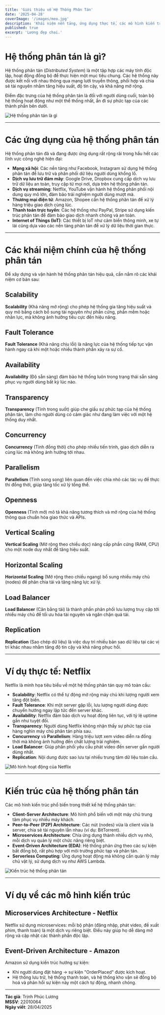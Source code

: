 ```yaml
---
title: 'Giới thiệu về Hệ Thống Phân Tán'
date: '2025-04-28'
coverImage: '/images/meo.jpg'
description: 'Khái niệm nền tảng, ứng dụng thực tế, các mô hình kiến trúc và các thuật ngữ cơ bản trong hệ thống phân tán.'
published: true
excerpt: 'Lương đẹp chai.'
---
```


# Hệ thống phân tán là gì?

Hệ thống phân tán (_Distributed System_) là một tập hợp các máy tính độc lập, hoạt động đồng bộ để thực hiện một mục tiêu chung. Các hệ thống này được kết nối với nhau thông qua mạng lưới truyền thông, phối hợp và chia sẻ tài nguyên nhằm tăng hiệu suất, độ tin cậy, và khả năng mở rộng.

Điểm đặc trưng của hệ thống phân tán là đối với người dùng cuối, toàn bộ hệ thống hoạt động như một thể thống nhất, ẩn đi sự phức tạp của các thành phần bên dưới.

![Hệ thống phân tán là gì](/images/hinh1.jpg)

---

# Các ứng dụng của hệ thống phân tán

Hệ thống phân tán đã và đang được ứng dụng rất rộng rãi trong hầu hết các lĩnh vực công nghệ hiện đại:

- **Mạng xã hội**: Các nền tảng như Facebook, Instagram sử dụng hệ thống phân tán để lưu trữ và phân phối dữ liệu người dùng khổng lồ.
- **Dịch vụ lưu trữ đám mây**: Google Drive, Dropbox cung cấp dịch vụ lưu trữ dữ liệu an toàn, truy cập từ mọi nơi, dựa trên hệ thống phân tán.
- **Dịch vụ streaming**: Netflix, YouTube vận hành hệ thống phân phối nội dung quy mô lớn, đảm bảo trải nghiệm người dùng mượt mà.
- **Thương mại điện tử**: Amazon, Shopee cần hệ thống phân tán để xử lý hàng triệu giao dịch cùng lúc.
- **Thanh toán trực tuyến**: Các hệ thống như PayPal, Stripe sử dụng kiến trúc phân tán để đảm bảo giao dịch nhanh chóng và an toàn.
- **Internet of Things (IoT)**: Các thiết bị IoT như cảm biến thông minh, xe tự lái cũng dựa vào các nền tảng phân tán để xử lý dữ liệu thời gian thực.

---

# Các khái niệm chính của hệ thống phân tán

Để xây dựng và vận hành hệ thống phân tán hiệu quả, cần nắm rõ các khái niệm cơ bản sau:

## Scalability

**Scalability** (Khả năng mở rộng) cho phép hệ thống gia tăng hiệu suất và quy mô bằng cách bổ sung tài nguyên như phần cứng, phần mềm hoặc nhân lực, mà không ảnh hưởng tiêu cực đến hiệu năng.

## Fault Tolerance

**Fault Tolerance** (Khả năng chịu lỗi) là năng lực của hệ thống tiếp tục vận hành ngay cả khi một hoặc nhiều thành phần xảy ra sự cố.

## Availability

**Availability** (Độ sẵn sàng) đảm bảo hệ thống luôn trong trạng thái sẵn sàng phục vụ người dùng bất kỳ lúc nào.

## Transparency

**Transparency** (Tính trong suốt) giúp che giấu sự phức tạp của hệ thống phân tán, làm cho người dùng có cảm giác như đang làm việc với một hệ thống duy nhất.

## Concurrency

**Concurrency** (Tính đồng thời) cho phép nhiều tiến trình, giao dịch diễn ra cùng lúc mà không ảnh hưởng tới nhau.

## Parallelism

**Parallelism** (Tính song song) liên quan đến việc chia nhỏ các tác vụ để thực thi đồng thời, giúp tăng tốc xử lý tổng thể.

## Openness

**Openness** (Tính mở) mô tả khả năng tương thích và mở rộng của hệ thống thông qua chuẩn hóa giao thức và APIs.

## Vertical Scaling

**Vertical Scaling** (Mở rộng theo chiều dọc) nâng cấp phần cứng (RAM, CPU) cho một node duy nhất để tăng hiệu suất.

## Horizontal Scaling

**Horizontal Scaling** (Mở rộng theo chiều ngang) bổ sung nhiều máy chủ (nodes) để phân chia tải và tăng năng lực xử lý.

## Load Balancer

**Load Balancer** (Cân bằng tải) là thành phần phân phối lưu lượng truy cập tới nhiều máy chủ để tối ưu hóa tài nguyên và ngăn chặn quá tải.

## Replication

**Replication** (Sao chép dữ liệu) là việc duy trì nhiều bản sao dữ liệu tại các vị trí khác nhau nhằm tăng độ tin cậy và khả năng phục hồi.

---

# Ví dụ thực tế: Netflix

Netflix là minh họa tiêu biểu về một hệ thống phân tán quy mô toàn cầu:

- **Scalability**: Netflix có thể tự động mở rộng máy chủ khi lượng người xem tăng đột biến.
- **Fault Tolerance**: Khi một server gặp lỗi, lưu lượng người dùng được chuyển hướng ngay lập tức đến server khác.
- **Availability**: Netflix đảm bảo dịch vụ hoạt động liên tục, với tỷ lệ uptime gần như tuyệt đối.
- **Transparency**: Người dùng Netflix không nhận thấy sự phức tạp của hàng nghìn máy chủ phân tán phía sau.
- **Concurrency** và **Parallelism**: Hàng triệu lượt xem video diễn ra đồng thời mà không ảnh hưởng đến chất lượng trải nghiệm.
- **Load Balancer**: Giúp phân phối yêu cầu phát video đến server gần người dùng nhất.
- **Replication**: Nội dung được sao lưu tại nhiều trung tâm dữ liệu toàn cầu.

![Mô hình hoạt động của Netflix](/images/hinh2.webp)

---

# Kiến trúc của hệ thống phân tán

Các mô hình kiến trúc phổ biến trong thiết kế hệ thống phân tán:

- **Client-Server Architecture**: Mô hình phổ biến với một máy chủ trung tâm phục vụ nhiều máy khách.
- **Peer-to-Peer (P2P) Architecture**: Các nút (nodes) vừa là client vừa là server, chia sẻ tài nguyên lẫn nhau (ví dụ: BitTorrent).
- **Microservices Architecture**: Chia ứng dụng thành nhiều dịch vụ nhỏ, mỗi dịch vụ quản lý một chức năng riêng biệt.
- **Event-Driven Architecture (EDA)**: Hệ thống phản ứng theo các sự kiện bất đồng bộ, rất phù hợp với môi trường phức tạp và phân tán.
- **Serverless Computing**: Ứng dụng hoạt động mà không cần quản lý máy chủ vật lý, sử dụng dịch vụ như AWS Lambda.

![Kiến trúc hệ thống phân tán](/images/hinh3.webp)

---

# Ví dụ về các mô hình kiến trúc

## Microservices Architecture - Netflix

Netflix sử dụng microservices: mỗi bộ phận (đăng nhập, phát video, đề xuất phim, thanh toán) là một dịch vụ riêng biệt. Điều này giúp họ dễ dàng mở rộng và cập nhật các thành phần độc lập.

## Event-Driven Architecture - Amazon

Amazon sử dụng kiến trúc hướng sự kiện:

- Khi người dùng đặt hàng → sự kiện "OrderPlaced" được kích hoạt.
- Hệ thống lưu trữ, hệ thống thanh toán, và hệ thống kho vận sẽ đồng bộ hoá và phản hồi sự kiện này một cách tự động, nhanh chóng.

---

**Tác giả**: Trịnh Phúc Lương  
**MSSV**: 22010064  
**Ngày viết**: 28/04/2025

